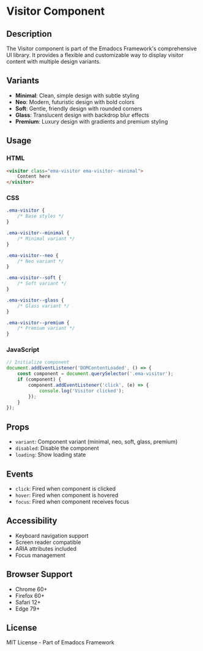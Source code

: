 # Visitor Component

## Description
The Visitor component is part of the Emadocs Framework's comprehensive UI library. It provides a flexible and customizable way to display visitor content with multiple design variants.

## Variants
- **Minimal**: Clean, simple design with subtle styling
- **Neo**: Modern, futuristic design with bold colors
- **Soft**: Gentle, friendly design with rounded corners
- **Glass**: Translucent design with backdrop blur effects
- **Premium**: Luxury design with gradients and premium styling

## Usage

### HTML
```html
<visitor class="ema-visitor ema-visitor--minimal">
    Content here
</visitor>
```

### CSS
```css
.ema-visitor {
    /* Base styles */
}

.ema-visitor--minimal {
    /* Minimal variant */
}

.ema-visitor--neo {
    /* Neo variant */
}

.ema-visitor--soft {
    /* Soft variant */
}

.ema-visitor--glass {
    /* Glass variant */
}

.ema-visitor--premium {
    /* Premium variant */
}
```

### JavaScript
```javascript
// Initialize component
document.addEventListener('DOMContentLoaded', () => {
    const component = document.querySelector('.ema-visitor');
    if (component) {
        component.addEventListener('click', (e) => {
            console.log('Visitor clicked');
        });
    }
});
```

## Props
- `variant`: Component variant (minimal, neo, soft, glass, premium)
- `disabled`: Disable the component
- `loading`: Show loading state

## Events
- `click`: Fired when component is clicked
- `hover`: Fired when component is hovered
- `focus`: Fired when component receives focus

## Accessibility
- Keyboard navigation support
- Screen reader compatible
- ARIA attributes included
- Focus management

## Browser Support
- Chrome 60+
- Firefox 60+
- Safari 12+
- Edge 79+

## License
MIT License - Part of Emadocs Framework
